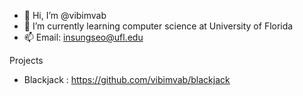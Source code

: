 - 👋 Hi, I’m @vibimvab
- 🌱 I’m currently learning computer science at University of Florida
- 📫 Email: insungseo@ufl.edu

Projects
- Blackjack : https://github.com/vibimvab/blackjack
